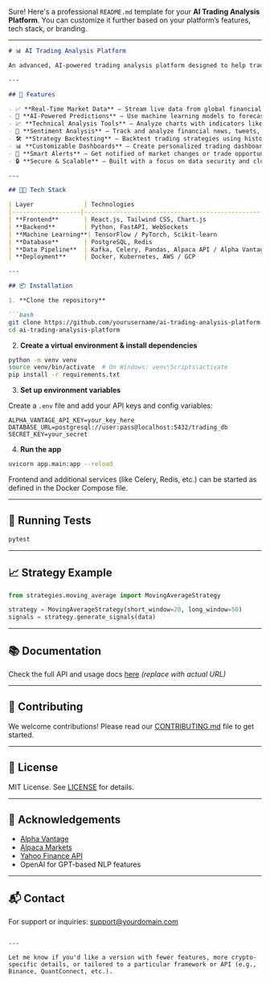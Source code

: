 Sure! Here's a professional `README.md` template for your **AI Trading Analysis Platform**. You can customize it further based on your platform’s features, tech stack, or branding.

---

````markdown
# 📊 AI Trading Analysis Platform

An advanced, AI-powered trading analysis platform designed to help traders make informed decisions through real-time market insights, predictive analytics, and automated strategy recommendations.

---

## 🚀 Features

- ✅ **Real-Time Market Data** – Stream live data from global financial markets.
- 🧠 **AI-Powered Predictions** – Use machine learning models to forecast price movements.
- 📈 **Technical Analysis Tools** – Analyze charts with indicators like MACD, RSI, Bollinger Bands, etc.
- 📰 **Sentiment Analysis** – Track and analyze financial news, tweets, and market sentiment.
- 🛠️ **Strategy Backtesting** – Backtest trading strategies using historical data.
- 📊 **Customizable Dashboards** – Create personalized trading dashboards.
- 🔔 **Smart Alerts** – Get notified of market changes or trade opportunities.
- 🔒 **Secure & Scalable** – Built with a focus on data security and cloud scalability.

---

## 🧑‍💻 Tech Stack

| Layer              | Technologies                                    |
|-------------------|-------------------------------------------------|
| **Frontend**       | React.js, Tailwind CSS, Chart.js               |
| **Backend**        | Python, FastAPI, WebSockets                    |
| **Machine Learning**| TensorFlow / PyTorch, Scikit-learn             |
| **Database**       | PostgreSQL, Redis                              |
| **Data Pipeline**  | Kafka, Celery, Pandas, Alpaca API / Alpha Vantage |
| **Deployment**     | Docker, Kubernetes, AWS / GCP                  |

---

## 📦 Installation

1. **Clone the repository**

```bash
git clone https://github.com/yourusername/ai-trading-analysis-platform.git
cd ai-trading-analysis-platform
````

2. **Create a virtual environment & install dependencies**

```bash
python -m venv venv
source venv/bin/activate  # On Windows: venv\Scripts\activate
pip install -r requirements.txt
```

3. **Set up environment variables**

Create a `.env` file and add your API keys and config variables:

```env
ALPHA_VANTAGE_API_KEY=your_key_here
DATABASE_URL=postgresql://user:pass@localhost:5432/trading_db
SECRET_KEY=your_secret
```

4. **Run the app**

```bash
uvicorn app.main:app --reload
```

Frontend and additional services (like Celery, Redis, etc.) can be started as defined in the Docker Compose file.

---

## 🧪 Running Tests

```bash
pytest
```

---

## 📈 Strategy Example

```python
from strategies.moving_average import MovingAverageStrategy

strategy = MovingAverageStrategy(short_window=20, long_window=50)
signals = strategy.generate_signals(data)
```

---

## 📚 Documentation

Check the full API and usage docs [here](https://yourplatform-docs.com) *(replace with actual URL)*

---

## 🤝 Contributing

We welcome contributions! Please read our [CONTRIBUTING.md](CONTRIBUTING.md) file to get started.

---

## 📄 License

MIT License. See [LICENSE](LICENSE) for details.

---

## 🙌 Acknowledgements

* [Alpha Vantage](https://www.alphavantage.co/)
* [Alpaca Markets](https://alpaca.markets/)
* [Yahoo Finance API](https://www.yahoofinanceapi.com/)
* OpenAI for GPT-based NLP features

---

## 📬 Contact

For support or inquiries: [support@yourdomain.com](mailto:support@yourdomain.com)

```

---

Let me know if you'd like a version with fewer features, more crypto-specific details, or tailored to a particular framework or API (e.g., Binance, QuantConnect, etc.).
```
